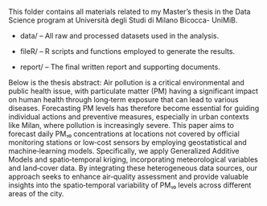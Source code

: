 This folder contains all materials related to my Master’s thesis in the Data Science program at Università degli Studi di Milano Bicocca- UniMiB.

* data/ – All raw and processed datasets used in the analysis.

* fileR/ – R scripts and functions employed to generate the results.

* report/ – The final written report and supporting documents.

Below is the thesis abstract:
Air pollution is a critical environmental and public health issue, with particulate matter (PM) having a significant impact on human health through long‑term exposure that can lead to various diseases. Forecasting PM levels has therefore become essential for guiding individual actions and preventive measures, especially in urban contexts like Milan, where pollution is increasingly severe. This paper aims to forecast daily PM₁₀ concentrations at locations not covered by official monitoring stations or low‑cost sensors by employing geostatistical and machine‑learning models. Specifically, we apply Generalized Additive Models and spatio‑temporal kriging, incorporating meteorological variables and land‑cover data. By integrating these heterogeneous data sources, our approach seeks to enhance air‑quality assessment and provide valuable insights into the spatio‑temporal variability of PM₁₀ levels across different areas of the city.
